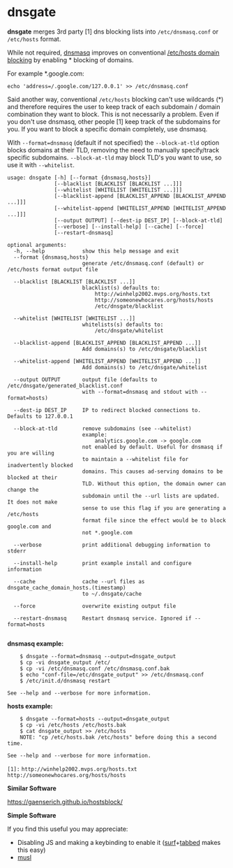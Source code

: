 
# dnsgate

**dnsgate** merges 3rd party [1] dns blocking lists into `/etc/dnsmasq.conf` or `/etc/hosts` format.

While not required, [dnsmasq](https://wiki.gentoo.org/wiki/Dnsmasq) improves on conventional [/etc/hosts domain blocking](http://winhelp2002.mvps.org/hosts.htm) by enabling * blocking of domains.

For example *.google.com:

```
echo 'address=/.google.com/127.0.0.1' >> /etc/dnsmasq.conf
```

Said another way, conventional `/etc/hosts` blocking can't use wildcards (*) and therefore requires the user to keep track of each subdomain / domain combination they want to block. This is not necessarily a problem. Even if you don't use dnsmasq, other people [1] keep track of the subdomains for you. If you want to block a specific domain completely, use dnsmasq.

With `--format=dnsmasq` (default if not specified) the `--block-at-tld` option blocks domains at their TLD, removing the need to manually specify/track specific subdomains. `--block-at-tld` may block TLD's you want to use, so use it with `--whitelist`.

```
usage: dnsgate [-h] [--format {dnsmasq,hosts}]
               [--blacklist [BLACKLIST [BLACKLIST ...]]]
               [--whitelist [WHITELIST [WHITELIST ...]]]
               [--blacklist-append [BLACKLIST_APPEND [BLACKLIST_APPEND ...]]]
               [--whitelist-append [WHITELIST_APPEND [WHITELIST_APPEND ...]]]
               [--output OUTPUT] [--dest-ip DEST_IP] [--block-at-tld]
               [--verbose] [--install-help] [--cache] [--force]
               [--restart-dnsmasq]

optional arguments:
  -h, --help            show this help message and exit
  --format {dnsmasq,hosts}
                        generate /etc/dnsmasq.conf (default) or /etc/hosts format output file
                        
  --blacklist [BLACKLIST [BLACKLIST ...]]
                        blacklist(s) defaults to:
                            http://winhelp2002.mvps.org/hosts.txt
                            http://someonewhocares.org/hosts/hosts
                            /etc/dnsgate/blacklist
                        
  --whitelist [WHITELIST [WHITELIST ...]]
                        whitelists(s) defaults to:
                            /etc/dnsgate/whitelist
                        
  --blacklist-append [BLACKLIST_APPEND [BLACKLIST_APPEND ...]]
                        Add domains(s) to /etc/dnsgate/blacklist 
                        
  --whitelist-append [WHITELIST_APPEND [WHITELIST_APPEND ...]]
                        Add domains(s) to /etc/dnsgate/whitelist 
                        
  --output OUTPUT       output file (defaults to /etc/dnsgate/generated_blacklist.conf
                        with --format=dnsmasq and stdout with --format=hosts)
                        
  --dest-ip DEST_IP     IP to redirect blocked connections to. Defaults to 127.0.0.1
                        
  --block-at-tld        remove subdomains (see --whitelist)
                        example:
                            analytics.google.com -> google.com
                        not enabled by default. Useful for dnsmasq if you are willing
                        to maintain a --whitelist file for inadvertently blocked
                        domains. This causes ad-serving domains to be blocked at their
                        TLD. Without this option, the domain owner can change the
                        subdomain until the --url lists are updated. It does not make
                        sense to use this flag if you are generating a /etc/hosts
                        format file since the effect would be to block google.com and
                        not *.google.com
                        
  --verbose             print additional debugging information to stderr
                        
  --install-help        print example install and configure information
                        
  --cache               cache --url files as dnsgate_cache_domain_hosts.(timestamp)
                        to ~/.dnsgate/cache
                        
  --force               overwrite existing output file
                        
  --restart-dnsmasq     Restart dnsmasq service. Ignored if --format=hosts
                        

```
 
**dnsmasq example:**
```
    $ dnsgate --format=dnsmasq --output=dnsgate_output
    $ cp -vi dnsgate_output /etc/
    $ cp -vi /etc/dnsmasq.conf /etc/dnsmasq.conf.bak
    $ echo "conf-file=/etc/dnsgate_output" >> /etc/dnsmasq.conf
    $ /etc/init.d/dnsmasq restart

See --help and --verbose for more information.

``` 
**hosts example:**
```
    $ dnsgate --format=hosts --output=dnsgate_output
    $ cp -vi /etc/hosts /etc/hosts.bak
    $ cat dnsgate_output >> /etc/hosts
    NOTE: "cp /etc/hosts.bak /etc/hosts" before doing this a second time.

See --help and --verbose for more information.

``` 

`[1]:`
 `http://winhelp2002.mvps.org/hosts.txt`
 `http://someonewhocares.org/hosts/hosts`


**Similar Software**

https://gaenserich.github.io/hostsblock/

**Simple Software**

If you find this useful you may appreciate:

 - Disabling JS and making a keybinding to enable it ([surf](http://surf.suckless.org/)+[tabbed](http://tools.suckless.org/tabbed/) makes this easy)
 - [musl](http://wiki.musl-libc.org/wiki/Functional_differences_from_glibc#Name_Resolver_.2F_DNS)


